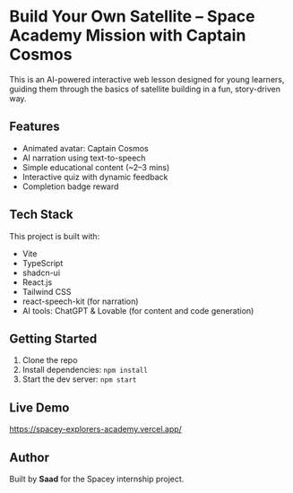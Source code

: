 # Build Your Own Satellite – Space Academy Mission with Captain Cosmos

This is an AI-powered interactive web lesson designed for young learners, guiding them through the basics of satellite building in a fun, story-driven way.

## Features

- Animated avatar: Captain Cosmos
- AI narration using text-to-speech
- Simple educational content (~2–3 mins)
- Interactive quiz with dynamic feedback
- Completion badge reward

## Tech Stack

This project is built with:

- Vite
- TypeScript
- shadcn-ui
- React.js
- Tailwind CSS
- react-speech-kit (for narration)
- AI tools: ChatGPT & Lovable (for content and code generation)

## Getting Started

1. Clone the repo  
2. Install dependencies: `npm install`  
3. Start the dev server: `npm start`

## Live Demo

https://spacey-explorers-academy.vercel.app/

## Author

Built by **Saad** for the Spacey internship project.


